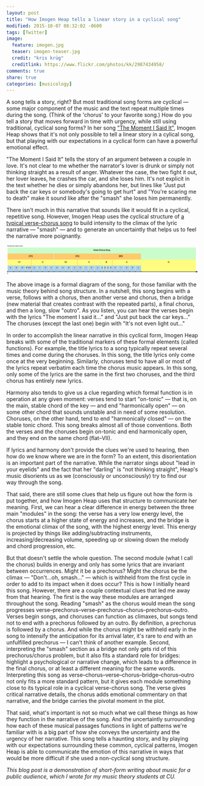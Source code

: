 ```yaml
---
layout: post
title: "How Imogen Heap tells a linear story in a cyclical song"
modified: 2015-10-07 08:32:02 -0600
tags: [Twitter]
image:
  feature: imogen.jpg
  teaser: imogen-teaser.jpg
  credit: "kris krüg"
  creditlink: https://www.flickr.com/photos/kk/2987434958/
comments: true
share: true
categories: [musicology]
---
```


A song tells a story, right? But most traditional song forms are cyclical — some major component of the music and the text repeat multiple times during the song. (Think of the 'chorus' to your favorite song.) How do you tell a story that moves forward in time with urgency, while still using traditional, cyclical song forms? In her song ["The Moment I Said It"](https://open.spotify.com/track/6ytW6iyGw0BerTe4vo03ee), Imogen Heap shows that it's not only possible to tell a linear story in a cylical song, but that playing with our expectations in a cyclical form can have a powerful emotional effect.

"The Moment I Said It" tells the story of an argument between a couple in love. It's not clear to me whether the narrator's lover is drunk or simply not thinking straight as a result of anger. Whatever the case, the two fight it out, her lover leaves, he crashes the car, and she loses him. It's not explicit in the text whether he dies or simply abandons her, but lines like "Just put back the car keys or somebody's going to get hurt" and "You're scaring me to death" make it sound like after the "smash" she loses him permanently.

There isn't much in this narrative that sounds like it would fit in a cyclical, repetitive song. However, Imogen Heap uses the cyclical structure of [a typical verse-chorus song](http://openmusictheory.com/popRockForm.html) to build intensity to the climax of the lyric narrative — "smash" — and to generate an uncertaintly that helps us to feel the narrative more poignantly.

[![](/images/theMomentISaidIt.png)](/images/theMomentISaidIt.png)

The above image is a formal diagram of the song, for those familiar with the music theory behind song structure. In a nutshell, this song begins with a verse, follows with a chorus, then another verse and chorus, then a bridge (new material that creates contrast with the repeated parts), a final chorus, and then a long, slow "outro". As you listen, you can hear the verses begin with the lyrics "The moment I said it..." and "Just put back the car keys..." The choruses (except the last one) begin with "It's not even light out..."

In order to accomplish the linear narrative in this cyclical form, Imogen Heap breaks with some of the traditional markers of these formal elements (called functions). For example, the title lyrics to a song typically repeat several times and come during the choruses. In this song, the title lyrics only come once at the very beginning. Similarly, choruses tend to have all or most of the lyrics repeat verbatim each time the chorus music appears. In this song, only some of the lyrics are the same in the first two choruses, and the third chorus has entirely new lyrics.

Harmony also tends to give us a clue regarding which formal function is in operation at any given moment: verses tend to start "on-tonic" — that is, on the main, stable chord of the key — and end "harmonically open" — on some other chord that sounds unstable and in need of some resolution. Choruses, on the other hand, tend to end "harmonically closed" — on the stable tonic chord. This song breaks almost all of those conventions. Both the verses and the choruses begin on-tonic and end harmonically open, and they end on the same chord (flat–VII).

If lyrics and harmony don't provide the clues we're used to hearing, then how do we know where we are in the form? To an extent, this disorientation is an important part of the narrative. While the narrator sings about "lead in your eyelids" and the fact that her "darling" is "not thinking straight", Heap's music disorients us as we (consciously or unconsciously) try to find our way through the song.

That said, there are still some clues that help us figure out how the form is put together, and how Imogen Heap uses that structure to communicate her meaning. First, we can hear a clear difference in energy between the three main "modules" in the song: the verse has a very low energy level, the chorus starts at a higher state of energy and increases, and the bridge is the emotional climax of the song, with the highest energy level. This energy is projected by things like adding/subtracting instruments, increasing/decreasing volume, speeding up or slowing down the melody and chord progression, etc.

But that doesn't settle the whole question. The second module (what I call the chorus) builds in energy and only has some lyrics that are invariant between occurrences. Might it be a prechorus? Might the chorus be the climax — "Don't...oh, smash..." — which is withheld from the first cycle in order to add to its impact when it does occur? This is how I initially heard this song. However, there are a couple contextual clues that led me away from that hearing. The first is the way these modules are arranged throughout the song. Reading "smash" as the chorus would mean the song progresses verse–prechorus–verse–prechorus–chorus–prechorus–outro. Verses begin songs, and choruses can function as climaxes, but songs tend not to end with a prechorus followed by an outro. By definition, a prechorus is followed by a chorus. And while the chorus might be withheld early in the song to intensify the anticipation for its arrival later, it's rare to *end* with an unfulfilled prechorus — I can't think of another example. Second, interpreting the "smash" section as a bridge not only gets rid of this prechorus/chorus problem, but it also fits a standard role for bridges: highlight a psychological or narrative change, which leads to a difference in the final chorus, or at least a different meaning for the same words. Interpreting this song as verse–chorus–verse–chorus–bridge–chorus–outro not only fits a more standard pattern, but it gives each module something close to its typical role in a cyclical verse-chorus song. The verse gives critical narrative details, the chorus adds emotional commentary on that narrative, and the bridge carries the pivotal moment in the plot.

That said, what's important is not so much what we call these things as how they function in the narrative of the song. And the uncertaintly surrounding how each of these musical passages functions in light of patterns we're familiar with is a big part of how she conveys the uncertainty and the urgency of her narrative. This song tells a haunting story, and by playing with our expectations surrounding these common, cyclical patterns, Imogen Heap is able to communicate the emotion of this narrative in ways that would be more difficult if she used a non-cyclical song structure.


*This blog post is a demonstration of short-form writing about music for a public audience, which I wrote for my music theory students at CU.*
